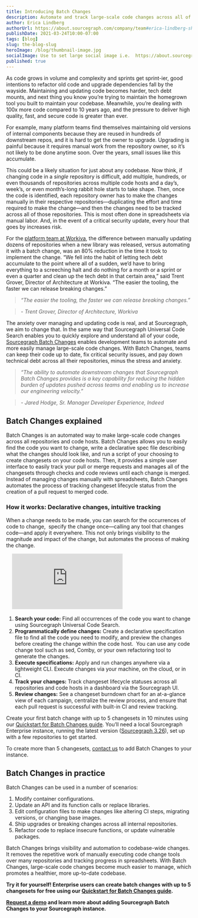 ```yaml
---
title: Introducing Batch Changes
description: Automate and track large-scale code changes across all of your repositories and code hosts.
author: Erica Lindberg
authorUrl: https://about.sourcegraph.com/company/team#erica-lindberg-she-her
publishDate: 2021-03-24T10:00-07:00
tags: [blog]
slug: the-blog-slug
heroImage: /blog/thumbnail-image.jpg
socialImage: Use to set large social image i.e.  https://about.sourcegraph.com/blog/sourcegraph-social-img.png
published: true
---
```


As code grows in volume and complexity and sprints get sprint-ier, good intentions to refactor old code and upgrade dependencies fall by the wayside. Maintaining and updating code becomes harder, tech debt mounts, and next thing you know you’re trying to maintain the homegrown tool you built to maintain your codebase. Meanwhile, you’re dealing with 100x more code compared to 10 years ago, and the pressure to deliver high quality, fast, and secure code is greater than ever. 

For example, many platform teams find themselves maintaining old versions of internal components because they are reused in hundreds of downstream repos, and it is hard to get the owner to upgrade. Upgrading is painful because it requires manual work from the repository owner, so it’s not likely to be done anytime soon. Over the years, small issues like this accumulate.

This could be a likely situation for just about any codebase. Now think, if changing code in a *single* repository is difficult, add multiple, hundreds, or even thousands of repositories across multiple code hosts and a day’s, week’s, or even month’s-long rabbit hole starts to take shape. Then, once the code is identified, each repository owner has to make the changes manually in their respective repositories—duplicating the effort and time required to make the change—and then the changes need to be tracked across all of those repositories. This is most often done in spreadsheets via manual labor. And, in the event of a critical security update, every hour that goes by increases risk. 

For the [platform team at Workiva](http://about.sourcegraph.com/case-studies/workiva-automates-large-scale-code-changes/), the difference between manually updating dozens of repositories when a new library was released, versus automating it with a batch change, was an 80% reduction in the time it took to implement the change. “We fell into the habit of letting tech debt accumulate to the point where all of a sudden, we’d have to bring everything to a screeching halt and do nothing for a month or a sprint or even a quarter and clean up the tech debt in that certain area,” said Trent Grover, Director of Architecture at Workiva. “The easier the tooling, the faster we can release breaking changes.” 

> *“The easier the tooling, the faster we can release breaking changes.”*

> *- Trent Grover, Director of Architecture, Workiva*

The anxiety over managing and updating code is real, and at Sourcegraph, we aim to change that. In the same way that Sourcegraph Universal Code Search enables you to quickly explore and understand all of your code, [Sourcegraph Batch Changes](https://about.sourcegraph.com/batch-changes) enables development teams to automate and more easily manage large-scale code changes. With Batch Changes, teams can keep their code up to date, fix critical security issues, and pay down technical debt across all their repositories, minus the stress and anxiety. 

> *“The ability to automate downstream changes that Sourcegraph Batch Changes provides is a key capability for reducing the hidden burden of updates pushed across teams and enabling us to increase our engineering velocity.”* 

> *- Jared Hodge, Sr. Manager Developer Experience, Indeed*

## Batch Changes explained
Batch Changes is an automated way to make large-scale code changes across all repositories and code hosts. Batch Changes allows you to easily find the code you want to change, write a declarative spec file describing what the changes should look like, and run a script of your choosing to create changesets on your code hosts. Then, it provides a simple user interface to easily track your pull or merge requests and manages all of the changesets through checks and code reviews until each change is merged. Instead of managing changes manually with spreadsheets, Batch Changes automates the process of tracking changeset lifecycle status from the creation of a pull request to merged code.  

### How it works: Declarative changes, intuitive tracking
When a change needs to be made, you can search for the occurrences of code to change,  specify the change once—calling any tool that changes code—and apply it everywhere. This not only brings visibility to the magnitude and impact of the change, but automates the process of making the change. 

<div class="container my-4 video-embed embed-responsive embed-responsive-16by9">
    <iframe class="embed-responsive-item" src="https://www.youtube-nocookie.com/embed/$eOmiyXIWTCw?autoplay=0&amp;cc_load_policy=0&amp;start=0&amp;end=0&amp;loop=0&amp;controls=1&amp;modestbranding=0&amp;rel=0" allowfullscreen="" allow="accelerometer; autoplay; encrypted-media; gyroscope; picture-in-picture" frameborder="0"></iframe>
</div>


1. **Search your code:** Find all occurrences of the code you want to change using Sourcegraph Universal Code Search.
2. **Programmatically define changes:** Create a declarative specification file to find all the code you need to modify, and preview the changes before creating the change within the code host.  You can use any code change tool such as sed, Comby, or your own refactoring tool to generate the changes.
3. **Execute specifications:** Apply and run changes anywhere via a lightweight CLI. Execute changes via your machine, on the cloud, or in CI. 
4. **Track your changes:** Track changeset lifecycle statuses across all repositories and code hosts in a dashboard via the Sourcegraph UI. 
5. **Review changes:** See a changeset burndown chart for an at-a-glance view of each campaign, centralize the review process, and ensure that each pull request is successful with built-in CI and review tracking. 

Create your first batch change with up to 5 changesets in 10 minutes using our [Quickstart for Batch Changes guide](https://docs.sourcegraph.com/batch_changes/quickstart). You’ll need a local Sourcegraph Enterprise instance, running the latest version ([Sourcegraph 3.26](https://docs.sourcegraph.com/admin/updates)), set up with a few repositories to get started. 

To create more than 5 changesets, [contact us](http://about.sourcegraph.com/contact/request-batch-changes-demo) to add Batch Changes to your instance. 

## Batch Changes in practice
Batch Changes can be used in a number of scenarios:

1. Modify container configurations.  
2. Update an API and its function calls or replace libraries. 
3. Edit configuration files to make changes like altering CI steps, migrating versions, or changing base images.
4. Ship upgrades or breaking changes across all internal repositories. 
5. Refactor code to replace insecure functions, or update vulnerable packages.

Batch Changes brings visibility and automation to codebase-wide changes. It removes the repetitive work of manually executing code change tools over many repositories and tracking progress in spreadsheets. With Batch Changes, large-scale code changes become much easier to manage, which promotes a healthier, more up-to-date codebase. 

**Try it for yourself! Enterprise users can create batch changes with up to 5 changesets for free using our [Quickstart for Batch Changes guide](https://docs.sourcegraph.com/batch_changes/quickstart).**

**[Request a demo](http://about.sourcegraph.com/contact/request-batch-changes-demo) and learn more about adding Sourcegraph Batch Changes to your Sourcegraph instance.**

